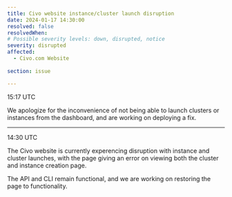 ```yaml
---
title: Civo website instance/cluster launch disruption
date: 2024-01-17 14:30:00
resolved: false
resolvedWhen: 
# Possible severity levels: down, disrupted, notice
severity: disrupted 
affected:
  - Civo.com Website
    
section: issue

---
```


15:17 UTC

We apologize for the inconvenience of not being able to launch clusters or instances from the dashboard, and are working on deploying a fix.

---

14:30 UTC

The Civo website is currently experencing disruption with instance and cluster launches, with the page giving an error on viewing both the cluster and instance creation page.

The API and CLI remain functional, and we are working on restoring the page to functionality.
